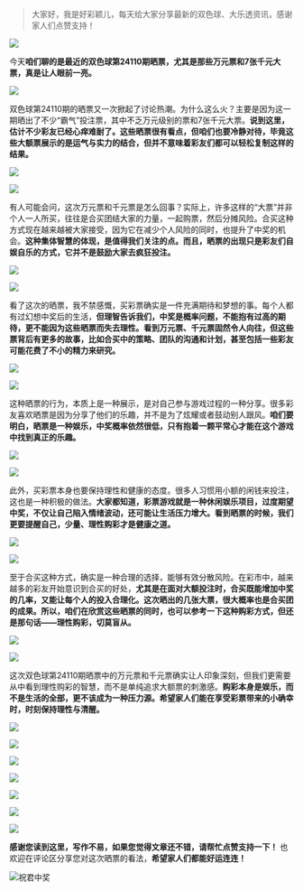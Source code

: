 > 大家好，我是好彩颖儿，每天给大家分享最新的双色球、大乐透资讯，感谢家人们点赞支持！

![](https://cdn.jsdelivr.net/gh/wangwenjie1314/PicCDN/2024-7-12/1720763627240-image.png)


今天**咱们聊的是最近的双色球第24110期晒票，尤其是那些万元票和7张千元大票，真是让人眼前一亮。**


![](https://cdn.jsdelivr.net/gh/wangwenjie1314/PicCDN/2024-9-22/1726974041616-image.png)


双色球第24110期的晒票又一次掀起了讨论热潮。为什么这么火？主要是因为这一期晒出了不少“霸气”投注票，其中不乏万元级别的票和7张千元大票。**说到这里，估计不少彩友已经心痒难耐了。这些晒票很有看点，但咱们也要冷静对待，毕竟这些大额票展示的是运气与实力的结合，但并不意味着彩友们都可以轻松复制这样的结果。**


![](https://cdn.jsdelivr.net/gh/wangwenjie1314/PicCDN/2024-9-22/1726974060119-image.png)

![](https://cdn.jsdelivr.net/gh/wangwenjie1314/PicCDN/2024-9-22/1726974052149-image.png)


有人可能会问，这次万元票和千元票是怎么回事？实际上，许多这样的“大票”并非个人一人所买，往往是合买团结大家的力量，一起购票，然后分摊风险。合买这种方式现在越来越被大家接受，因为它在减少个人风险的同时，也提升了中奖的机会。**这种集体智慧的体现，是值得我们关注的点。而且，晒票的出现只是彩友们自娱自乐的方式，它并不是鼓励大家去疯狂投注。**


![](https://cdn.jsdelivr.net/gh/wangwenjie1314/PicCDN/2024-9-22/1726974129752-image.png)


![](https://cdn.jsdelivr.net/gh/wangwenjie1314/PicCDN/2024-9-22/1726974266567-image.png)





看了这次的晒票，我不禁感慨，买彩票确实是一件充满期待和梦想的事。每个人都有过幻想中奖后的生活，**但理智告诉我们，中奖是概率问题，不能抱有过高的期待，更不能因为这些晒票而失去理性。看到万元票、千元票固然令人向往，但这些票背后有更多的故事，比如合买中的策略、团队的沟通和计划，甚至包括一些彩友可能花费了不小的精力来研究。**


![](https://cdn.jsdelivr.net/gh/wangwenjie1314/PicCDN/2024-9-22/1726974069044-image.png)

![](https://cdn.jsdelivr.net/gh/wangwenjie1314/PicCDN/2024-9-22/1726974348508-image.png)


这种晒票的行为，本质上是一种展示，是对自己参与游戏过程的一种分享。很多彩友喜欢晒票是因为分享了他们的乐趣，并不是为了炫耀或者鼓动别人跟风。**咱们要明白，晒票是一种娱乐，中奖概率依然很低，只有抱着一颗平常心才能在这个游戏中找到真正的乐趣。**


![](https://cdn.jsdelivr.net/gh/wangwenjie1314/PicCDN/2024-9-22/1726974155351-image.png)


![](https://cdn.jsdelivr.net/gh/wangwenjie1314/PicCDN/2024-9-22/1726974079286-image.png)


此外，买彩票本身也要保持理性和健康的态度。很多人习惯用小额的闲钱来投注，这也是一种积极的做法。**大家都知道，彩票游戏就是一种休闲娱乐项目，过度期望中奖，不仅让自己陷入情绪波动，还可能让生活压力增大。看到晒票的时候，我们更要提醒自己，少量、理性购彩才是健康之道。**


![](https://cdn.jsdelivr.net/gh/wangwenjie1314/PicCDN/2024-9-22/1726974214570-image.png)


![](https://cdn.jsdelivr.net/gh/wangwenjie1314/PicCDN/2024-9-22/1726974096781-image.png)


至于合买这种方式，确实是一种合理的选择，能够有效分散风险。在彩市中，越来越多的彩友开始意识到合买的好处，**尤其是在面对大额投注时，合买既能增加中奖的几率，又能让每个人的投入合理化。这次晒出的几张大票，很大概率也是合买团的成果。所以，咱们在欣赏这些晒票的同时，也可以参考一下这种购彩方式，但还是那句话——理性购彩，切莫盲从。**

![](https://cdn.jsdelivr.net/gh/wangwenjie1314/PicCDN/2024-9-22/1726974088081-image.png)


![](https://cdn.jsdelivr.net/gh/wangwenjie1314/PicCDN/2024-9-22/1726974224905-image.png)


这次双色球第24110期晒票中的万元票和千元票确实让人印象深刻，但我们更需要从中看到理性购彩的智慧，而不是单纯追求大额票的刺激感。**购彩本身是娱乐，而不是生活的全部，更不该成为一种压力源。希望家人们能在享受彩票带来的小确幸时，时刻保持理性与清醒。**


![](https://cdn.jsdelivr.net/gh/wangwenjie1314/PicCDN/2024-9-22/1726974238728-image.png)


![](https://cdn.jsdelivr.net/gh/wangwenjie1314/PicCDN/2024-9-22/1726974387574-image.png)


![](https://cdn.jsdelivr.net/gh/wangwenjie1314/PicCDN/2024-9-22/1726974373391-image.png)


![](https://cdn.jsdelivr.net/gh/wangwenjie1314/PicCDN/2024-9-22/1726974437445-image.png)


![](https://cdn.jsdelivr.net/gh/wangwenjie1314/PicCDN/2024-9-22/1726974365223-image.png)

![](https://cdn.jsdelivr.net/gh/wangwenjie1314/PicCDN/2024-9-22/1726965909897-image.png)




![](https://cdn.jsdelivr.net/gh/wangwenjie1314/PicCDN/2024-9-22/1726965718596-image.png)




**感谢您读到这里，写作不易，如果您觉得文章还不错，请帮忙点赞支持一下！** 也欢迎在评论区分享您对这次晒票的看法，**希望家人们都能好运连连！**

![祝君中奖](https://cdn.jsdelivr.net/gh/wangwenjie1314/PicCDN/2024-7-12/1720765080582-image.png)
